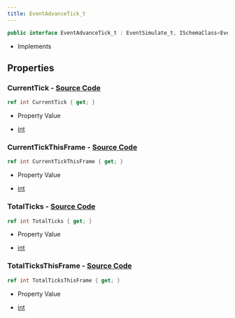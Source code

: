 ```yaml
---
title: EventAdvanceTick_t
---
```


```csharp
public interface EventAdvanceTick_t : EventSimulate_t, ISchemaClass<EventSimulate_t>, ISchemaClass<EventAdvanceTick_t>, ISchemaField, ISchemaClass, INativeHandle
```

- Implements

## Properties

### **CurrentTick** - [Source Code](https://github.com/swiftly-solution/swiftlys2/blob/main/managed/src/SwiftlyS2.Generated/Schemas/Interfaces/EventAdvanceTick_t.cs#L16)

```csharp
ref int CurrentTick { get; }
```

- Property Value

- [int](https://learn.microsoft.com/dotnet/api/system.int32)

### **CurrentTickThisFrame** - [Source Code](https://github.com/swiftly-solution/swiftlys2/blob/main/managed/src/SwiftlyS2.Generated/Schemas/Interfaces/EventAdvanceTick_t.cs#L18)

```csharp
ref int CurrentTickThisFrame { get; }
```

- Property Value

- [int](https://learn.microsoft.com/dotnet/api/system.int32)

### **TotalTicks** - [Source Code](https://github.com/swiftly-solution/swiftlys2/blob/main/managed/src/SwiftlyS2.Generated/Schemas/Interfaces/EventAdvanceTick_t.cs#L22)

```csharp
ref int TotalTicks { get; }
```

- Property Value

- [int](https://learn.microsoft.com/dotnet/api/system.int32)

### **TotalTicksThisFrame** - [Source Code](https://github.com/swiftly-solution/swiftlys2/blob/main/managed/src/SwiftlyS2.Generated/Schemas/Interfaces/EventAdvanceTick_t.cs#L20)

```csharp
ref int TotalTicksThisFrame { get; }
```

- Property Value

- [int](https://learn.microsoft.com/dotnet/api/system.int32)

